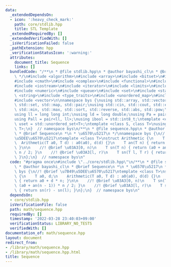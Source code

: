 ```yaml
---
data:
  _extendedDependsOn:
  - icon: ':heavy_check_mark:'
    path: core/stdlib.hpp
    title: STL Template
  _extendedRequiredBy: []
  _extendedVerifiedWith: []
  _isVerificationFailed: false
  _pathExtension: hpp
  _verificationStatusIcon: ':warning:'
  attributes:
    document_title: Sequence
    links: []
  bundledCode: "/**\n * @file stdlib.hpp\n * @author bayashi_cl\n * @brief STL Template\n\
    \ */\n#include <algorithm>\n#include <array>\n#include <bitset>\n#include <cassert>\n\
    #include <cmath>\n#include <complex>\n#include <functional>\n#include <iomanip>\n\
    #include <iostream>\n#include <iterator>\n#include <limits>\n#include <map>\n\
    #include <numeric>\n#include <queue>\n#include <set>\n#include <stack>\n#include\
    \ <string>\n#include <type_traits>\n#include <unordered_map>\n#include <unordered_set>\n\
    #include <vector>\n\nnamespace bys {\nusing std::array, std::vector, std::string,\
    \ std::set, std::map, std::pair;\nusing std::cin, std::cout, std::endl;\nusing\
    \ std::min, std::max, std::sort, std::reverse, std::abs, std::pow;\n\n// alias\n\
    using ll = long long int;\nusing ld = long double;\nusing Pa = pair<int, int>;\n\
    using Pall = pair<ll, ll>;\nusing ibool = std::int8_t;\ntemplate <class T>\nusing\
    \ uset = std::unordered_set<T>;\ntemplate <class S, class T>\nusing umap = std::unordered_map<S,\
    \ T>;\n}  // namespace bys\n/**\n * @file sequence.hpp\n * @author bayashi_cl\n\
    \ * @brief Sequence\n *\n * \u6570\u5217\n */\nnamespace bys {\n//! @brief \u7B49\
    \u5DEE\u6570\u5217\ntemplate <class T>\nstruct Arithmetic {\n    T a0, d;\n  \
    \  Arithmetic(T a0, T d) : a0(a0), d(d) {}\n    T an(T n) { return a0 + d * n;\
    \ }\n\n    //! @brief \u03A3[0, n)\n    T sn(T n) { return (a0 + an(n - 1)) *\
    \ n / 2; }\n    //! @brief \u03A3[l, r)\n    T sn(T l, T r) { return sn(r) - sn(l);\
    \ }\n};\n}  // namespace bys\n"
  code: "#pragma once\n#include \"../core/stdlib.hpp\"\n/**\n * @file sequence.hpp\n\
    \ * @author bayashi_cl\n * @brief Sequence\n *\n * \u6570\u5217\n */\nnamespace\
    \ bys {\n//! @brief \u7B49\u5DEE\u6570\u5217\ntemplate <class T>\nstruct Arithmetic\
    \ {\n    T a0, d;\n    Arithmetic(T a0, T d) : a0(a0), d(d) {}\n    T an(T n)\
    \ { return a0 + d * n; }\n\n    //! @brief \u03A3[0, n)\n    T sn(T n) { return\
    \ (a0 + an(n - 1)) * n / 2; }\n    //! @brief \u03A3[l, r)\n    T sn(T l, T r)\
    \ { return sn(r) - sn(l); }\n};\n}  // namespace bys\n"
  dependsOn:
  - core/stdlib.hpp
  isVerificationFile: false
  path: math/sequence.hpp
  requiredBy: []
  timestamp: '2022-03-28 23:40:03+09:00'
  verificationStatus: LIBRARY_NO_TESTS
  verifiedWith: []
documentation_of: math/sequence.hpp
layout: document
redirect_from:
- /library/math/sequence.hpp
- /library/math/sequence.hpp.html
title: Sequence
---
```

